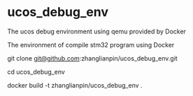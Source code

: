# ucos_debug_env
The ucos debug environment using qemu  provided by Docker


The environment of compile stm32 program using Docker

git clone git@github.com:zhanglianpin/ucos_debug_env.git

cd ucos_debug_env

docker build -t zhanglianpin/ucos_debug_env .
